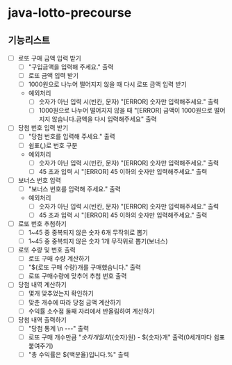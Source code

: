 # java-lotto-precourse

## 기능리스트

- [ ] 로또 구매 금액 입력 받기
  - [ ] "구입금액을 입력해 주세요." 출력
  - [ ] 로또 금액 입력 받기
  - [ ] 1000원으로 나누어 떨어지지 않을 때 다시 로또 금액 입력 받기 
  - 예외처리
    - [ ] 숫자가 아닌 입력 시(빈칸, 문자) "[ERROR] 숫자만 입력해주세요." 출력
    - [ ] 1000원으로 나누어 떨어지지 않을 때 "[ERROR] 금액이 1000원으로 떨어지지 않습니다.금액을 다시 입력해주세요" 출력
- [ ] 당첨 번호 입력 받기
  - [ ] "당첨 번호를 입력해 주세요." 출력
  - [ ] 쉼표(,)로 번호 구분
  - 예외처리
    - [ ] 숫자가 아닌 입력 시(빈칸, 문자) "[ERROR] 숫자만 입력해주세요." 출력
    - [ ] 45 초과 입력 시 "[ERROR] 45 이하의 숫자만 입력해주세요." 출력
- [ ] 보너스 번호 입력
  - [ ] "보너스 번호를 입력해 주세요." 출력
  - 예외처리
    - [ ] 숫자가 아닌 입력 시(빈칸, 문자) "[ERROR] 숫자만 입력해주세요." 출력
    - [ ] 45 초과 입력 시 "[ERROR] 45 이하의 숫자만 입력해주세요." 출력
- [ ] 로또 번호 추첨하기
  - [ ] 1~45 중 중복되지 않은 숫자 6개 무작위로 뽑기
  - [ ] 1~45 중 중복되지 않은 숫자 1개 무작위로 뽑기(보너스)
- [ ] 로또 수량 및 번호 출력
  - [ ] 로또 구매 수량 계산하기
  - [ ] "${로또 구매 수량}개를 구매했습니다." 출력
  - [ ] 로또 구매수량에 맞추어 추첨 번호 출력
- [ ] 당첨 내역 계산하기
  - [ ] 몇개 맞추었는지 확인하기 
  - [ ] 맞춘 개수에 따라 당첨 금액 계산하기  
  - [ ] 수익률 소수점 둘째 자리에서 반올림하여 계산하기
- [ ] 당첨 내역 출력하기 
  - [ ] "당첨 통계 \n ---" 출력
  - [ ] 로또 구매 개수만큼 "${숫자}개 일치 (${숫자}원) - ${숫자}개" 출력(0세개마다 쉼표 붙여주기)
  - [ ] "총 수익률은 ${백분율}입니다.%" 출력
